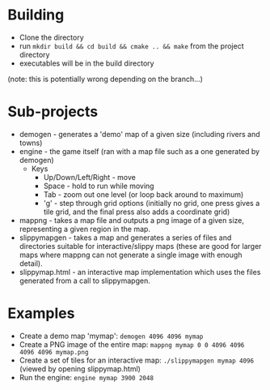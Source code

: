 # Building
* Clone the directory
* run `mkdir build && cd build && cmake .. && make` from the project directory
* executables will be in the build directory

(note: this is potentially wrong depending on the branch...)

# Sub-projects
* demogen - generates a 'demo' map of a given size (including rivers and towns)
* engine - the game itself (ran with a map file such as a one generated by demogen)
    * Keys
        * Up/Down/Left/Right - move
        * Space - hold to run while moving
        * Tab - zoom out one level (or loop back around to maximum)
        * 'g' - step through grid options (initially no grid, one press gives a tile grid, and the final press also adds a coordinate grid) 
* mappng - takes a map file and outputs a png image of a given size, representing a given region in the map.
* slippymapgen - takes a map and generates a series of files and directories suitable for interactive/slippy maps (these are good for larger maps where mappng can not generate a single image with enough detail).
* slippymap.html - an interactive map implementation which uses the files generated from a call to slippymapgen. 

# Examples #
* Create a demo map 'mymap': ``` demogen 4096 4096 mymap ```
* Create a PNG image of the entire map:  ```mappng mymap 0 0 4096 4096 4096 4096 mymap.png```
* Create a set of tiles for an interactive map: ```./slippymapgen mymap 4096``` (viewed by opening slippymap.html)
* Run the engine: ```engine mymap 3900 2048```